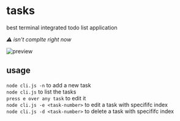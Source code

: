# tasks
best terminal integrated todo list application
  
_:warning: isn't complte right now_

![preview]("https://raw.githubusercontent.com/ammarbinfaisal/tasks/master/preview.gif")

## usage
`node cli.js -n` to add a new task  
`node cli.js` to list the tasks  
`press e over any task` to edit it  
`node cli.js -e <task-number>` to edit a task with specififc index  
`node cli.js -d <task-number>` to delete a task with specififc index  
